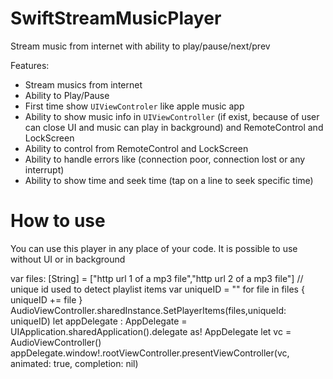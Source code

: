 # SwiftStreamMusicPlayer
Stream music from internet with ability to play/pause/next/prev

Features:
 - Stream musics from internet
 - Ability to Play/Pause
 - First time show `UIViewControler` like apple music app
 - Ability to show music info in `UIViewController` (if exist, because of user can close UI and music can play in background) and RemoteControl and LockScreen
 - Ability to control from RemoteControl and LockScreen
 - Ability to handle errors like (connection poor, connection lost or any interrupt)
 - Ability to show time and seek time (tap on a line to seek specific time)
 
 
# How to use
 You can use this player in any place of your code. It is possible to use without UI or in background

var files: [String] = ["http url 1 of a mp3 file","http url 2 of a mp3 file"]
// unique id used to detect playlist items
var uniqueID = ""
for file in files
{
    uniqueID += file
}
AudioViewController.sharedInstance.SetPlayerItems(files,uniqueId: uniqueID)
let appDelegate : AppDelegate = UIApplication.sharedApplication().delegate as! AppDelegate
let vc = AudioViewController()
appDelegate.window!.rootViewController.presentViewController(vc, animated: true, completion: nil)


